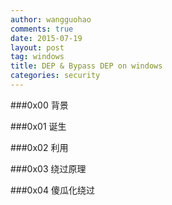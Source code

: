 ```yaml
---
author: wangguohao
comments: true
date: 2015-07-19
layout: post
tag: windows
title: DEP & Bypass DEP on windows
categories: security
---
```


###0x00 背景

###0x01 诞生

###0x02 利用

###0x03 绕过原理

###0x04 傻瓜化绕过
